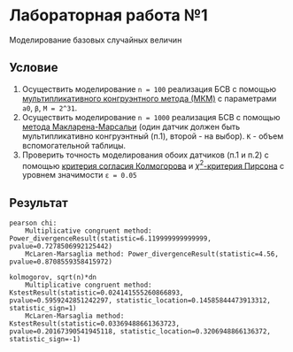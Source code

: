 # Лабораторная работа №1
Моделирование базовых случайных величин
## Условие
1. Осуществить моделирование `n = 100` реализация БСВ с помощью [мультипликативного конгруэнтного метода (МКМ)](https://ru.wikipedia.org/wiki/%D0%9B%D0%B8%D0%BD%D0%B5%D0%B9%D0%BD%D1%8B%D0%B9_%D0%BA%D0%BE%D0%BD%D0%B3%D1%80%D1%83%D1%8D%D0%BD%D1%82%D0%BD%D1%8B%D0%B9_%D0%BC%D0%B5%D1%82%D0%BE%D0%B4) с параметрами `a0`, `β`, `M = 2^31`.
2. Осуществить моделирование `n = 1000` реализация БСВ с помощью [метода Макларена-Марсальи](https://ru.wikipedia.org/wiki/%D0%93%D0%B5%D0%BD%D0%B5%D1%80%D0%B0%D1%82%D0%BE%D1%80_%D0%9C%D0%B0%D0%BA%D0%BB%D0%B0%D1%80%D0%B5%D0%BD%D0%B0_%E2%80%94_%D0%9C%D0%B0%D1%80%D1%81%D0%B0%D0%BB%D1%8C%D0%B8) (один датчик должен быть мультипликативно конгруэнтный (п.1), второй - на выбор). `K` - объем вспомогательной таблицы.
3. Проверить точность моделирования обоих датчиков (п.1 и п.2) с помощью [критерия согласия Колмогорова](https://ru.wikipedia.org/wiki/%D0%9A%D1%80%D0%B8%D1%82%D0%B5%D1%80%D0%B8%D0%B9_%D1%81%D0%BE%D0%B3%D0%BB%D0%B0%D1%81%D0%B8%D1%8F_%D0%9A%D0%BE%D0%BB%D0%BC%D0%BE%D0%B3%D0%BE%D1%80%D0%BE%D0%B2%D0%B0) и  [$\chi^{2}$-критерия Пирсона](https://ru.wikipedia.org/wiki/%D0%9A%D1%80%D0%B8%D1%82%D0%B5%D1%80%D0%B8%D0%B9_%D1%81%D0%BE%D0%B3%D0%BB%D0%B0%D1%81%D0%B8%D1%8F_%D0%9A%D0%BE%D0%BB%D0%BC%D0%BE%D0%B3%D0%BE%D1%80%D0%BE%D0%B2%D0%B0) с уровнем значимости `ε = 0.05`
## Результат
``````
pearson chi:
    Multiplicative congruent method: Power_divergenceResult(statistic=6.119999999999999, pvalue=0.7278506992125442)
    McLaren-Marsaglia method: Power_divergenceResult(statistic=4.56, pvalue=0.8708559358415972)

kolmogorov, sqrt(n)*dn
    Multiplicative congruent method: KstestResult(statistic=0.024141555260866893, pvalue=0.5959242851242297, statistic_location=0.14585844473913312, statistic_sign=1)
    McLaren-Marsaglia method: KstestResult(statistic=0.03369488661363723, pvalue=0.20167390541945118, statistic_location=0.3206948866136372, statistic_sign=-1)
